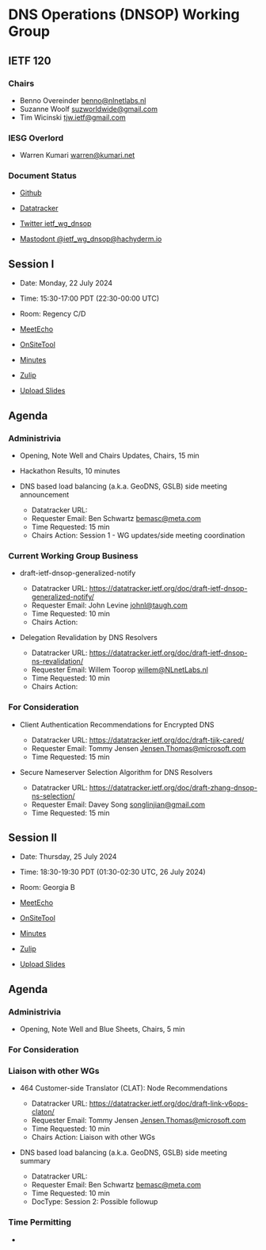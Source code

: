 # DNS Operations (DNSOP) Working Group

## IETF 120

### Chairs

* Benno Overeinder [benno@nlnetlabs.nl](benno@nlnetlabs.nl)
* Suzanne Woolf [suzworldwide@gmail.com](suzworldwide@gmail.com)
* Tim Wicinski [tjw.ietf@gmail.com](tjw.ietf@gmail.com)

### IESG Overlord

* Warren Kumari [warren@kumari.net](warren@kumari.net)

### Document Status

* [Github](https://github.com/ietf-wg-dnsop/wg-materials/blob/main/dnsop-document-status.md)
* [Datatracker](https://datatracker.ietf.org/wg/dnsop/documents/)

* [Twitter ietf_wg_dnsop](https://twitter.com/ietf_wg_dnsop)
* [Mastodont @ietf_wg_dnsop@hachyderm.io](https://hachyderm.io/@ietf_wg_dnsop)


## Session I

* Date: Monday, 22 July 2024
* Time: 15:30-17:00 PDT (22:30-00:00 UTC)
* Room: Regency C/D

* [MeetEcho](https://meetings.conf.meetecho.com/ietf120/?session=33060)
* [OnSiteTool](https://meetings.conf.meetecho.com/onsite120/?session=33060)

* [Minutes](https://notes.ietf.org/notes-ietf-120-dnsop)
* [Zulip](https://zulip.ietf.org/#narrow/stream/dnsop)
* [Upload Slides](https://datatracker.ietf.org/meeting/120/session/33060/propose_slides)

## Agenda

### Administrivia

* Opening, Note Well and Chairs Updates, Chairs, 15 min

* Hackathon Results, 10 minutes

*  DNS based load balancing (a.k.a. GeoDNS, GSLB) side meeting announcement
    - Datatracker URL:
    - Requester Email: Ben Schwartz <bemasc@meta.com>
    - Time Requested: 15 min
    - Chairs Action: Session 1 - WG updates/side meeting coordination

### Current Working Group Business

*   draft-ietf-dnsop-generalized-notify
    - Datatracker URL: https://datatracker.ietf.org/doc/draft-ietf-dnsop-generalized-notify/
    - Requester Email: John Levine <johnl@taugh.com>
    - Time Requested: 10 min
    - Chairs Action:

*   Delegation Revalidation by DNS Resolvers
    - Datatracker URL: https://datatracker.ietf.org/doc/draft-ietf-dnsop-ns-revalidation/
    - Requester Email: Willem Toorop <willem@NLnetLabs.nl>
    - Time Requested: 10 min
    - Chairs Action:

### For Consideration

*   Client Authentication Recommendations for Encrypted DNS
    - Datatracker URL: https://datatracker.ietf.org/doc/draft-tjjk-cared/
    - Requester Email: Tommy Jensen <Jensen.Thomas@microsoft.com>
    - Time Requested: 15 min

*   Secure Nameserver Selection Algorithm for DNS Resolvers
    - Datatracker URL: https://datatracker.ietf.org/doc/draft-zhang-dnsop-ns-selection/
    - Requester Email: Davey Song <songlinjian@gmail.com>
    - Time Requested: 15 min

## Session II

* Date: Thursday, 25 July 2024
* Time: 18:30-19:30 PDT (01:30-02:30 UTC, 26 July 2024)
* Room: Georgia B

* [MeetEcho](https://meetings.conf.meetecho.com/ietf120/?session=33061)
* [OnSiteTool](https://meetings.conf.meetecho.com/onsite120/?session=33061)

* [Minutes](https://notes.ietf.org/notes-ietf-120-dnsop)
* [Zulip](https://zulip.ietf.org/#narrow/stream/dnsop)
* [Upload Slides](https://datatracker.ietf.org/meeting/120/session/33061/propose_slides)

## Agenda

### Administrivia

* Opening, Note Well and Blue Sheets, Chairs, 5 min

### For Consideration

### Liaison with other WGs

*   464 Customer-side Translator (CLAT): Node Recommendations
    - Datatracker URL: https://datatracker.ietf.org/doc/draft-link-v6ops-claton/
    - Requester Email: Tommy Jensen <Jensen.Thomas@microsoft.com>
    - Time Requested: 10 min
    - Chairs Action: Liaison with other WGs

*   DNS based load balancing (a.k.a. GeoDNS, GSLB) side meeting summary
    - Datatracker URL:
    - Requester Email: Ben Schwartz <bemasc@meta.com>
    - Time Requested: 10 min
    - DocType: Session 2: Possible followup


### Time Permitting

*

